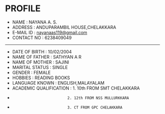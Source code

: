 # **PROFILE**
- NAME : NAYANA A. S.
- ADDRESS : ANDUPARAMBIL HOUSE,CHELAKKARA
- E-MAIL ID : nayanaas119@gmail.com
- CONTACT NO : 6238409049
---
- DATE OF BIRTH : 10/02/2004
- NAME OF FATHER : SATHYAN A R
- NAME OF MOTHER : SAJINI
- MARITAL STATUS : SINGLE
- GENDER : FEMALE
- HOBBIES : READING BOOKS
- LANGUAGE KNOWN : ENGLISH,MALAYALAM
- ACADEMIC QUALIFICATION : 1. 10th FROM SMT CHELAKKARA  
-                              2. 12th FROM NSS MULLURKKARA
-                              3. CT FROM GPC CHELAKKARA
                          
 
